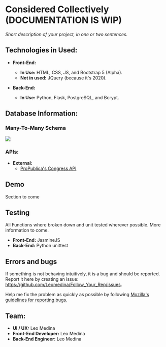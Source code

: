 #  Considered Collectively (DOCUMENTATION IS WIP)
*Short description of your project, in one or two sentences.* 

## Technologies in Used:
* **Front-End:**
  * **In Use:** HTML, CSS, JS, and Bootstrap 5 (Alpha).
  * **Not in used:** JQuery (because it's 2020).

* **Back-End:**
  * **In Use:** Python, Flask, PostgreSQL, and Bcrypt.
  
##  Database Information:
### Many-To-Many Schema
 ![](https://i.imgur.com/I89P5Rn.jpg)

### APIs:
* **External:**
  * [ProPublica's Congress API](https://www.propublica.org/datastore/api/propublica-congress-api)

## Demo

Section to come


## Testing
All Functions where broken down and unit tested wherever possible. More information to come.
* **Front-End:** JasmineJS
* **Back-End:** Python unittest 

## Errors and bugs

If something is not behaving intuitively, it is a bug and should be reported. Report it here by creating an issue: https://github.com/Leomedina/Follow_Your_Rep/issues.

Help me fix the problem as quickly as possible by following [Mozilla's guidelines for reporting bugs.](https://developer.mozilla.org/en-US/docs/Mozilla/QA/Bug_writing_guidelines#General_Outline_of_a_Bug_Report)

## Team:

* **UI / UX:** Leo Medina
* **Front-End Developer:** Leo Medina
* **Back-End Engineer:** Leo Medina
